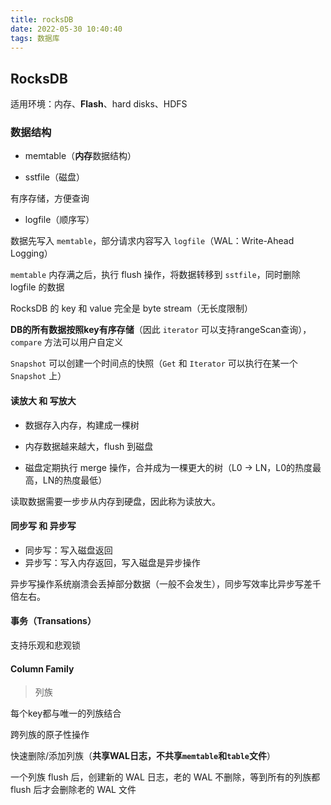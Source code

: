 ```yaml
---
title: rocksDB
date: 2022-05-30 10:40:40
tags: 数据库
---
```


## RocksDB

适用环境：内存、**Flash**、hard disks、HDFS



### 数据结构

+ memtable（**内存**数据结构）



+ sstfile（磁盘）

有序存储，方便查询

+ logfile（顺序写）



数据先写入 `memtable`，部分请求内容写入 `logfile`（WAL：Write-Ahead Logging）

`memtable` 内存满之后，执行 flush 操作，将数据转移到 `sstfile`，同时删除 logfile 的数据



RocksDB 的 key 和 value 完全是 byte stream（无长度限制）

**DB的所有数据按照key有序存储**（因此 `iterator` 可以支持rangeScan查询），`compare` 方法可以用户自定义

`Snapshot` 可以创建一个时间点的快照（`Get` 和 `Iterator` 可以执行在某一个 `Snapshot` 上）



#### 读放大 和 写放大

+ 数据存入内存，构建成一棵树

+ 内存数据越来越大，flush 到磁盘

+ 磁盘定期执行 merge 操作，合并成为一棵更大的树（L0 → LN，L0的热度最高，LN的热度最低）

读取数据需要一步步从内存到硬盘，因此称为读放大。



#### 同步写 和 异步写

+ 同步写：写入磁盘返回
+ 异步写：写入内存返回，写入磁盘是异步操作

异步写操作系统崩溃会丢掉部分数据（一般不会发生），同步写效率比异步写差千倍左右。



#### 事务（Transations）

支持乐观和悲观锁



#### Column Family

> 列族

每个key都与唯一的列族结合

跨列族的原子性操作

快速删除/添加列族（**共享WAL日志，不共享`memtable`和`table`文件**）

一个列族 flush 后，创建新的 WAL 日志，老的 WAL 不删除，等到所有的列族都 flush 后才会删除老的 WAL 文件

